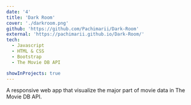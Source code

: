 ```yaml
---
date: '4'
title: 'Dark Room'
cover: './darkroom.png'
github: 'https://github.com/Pachimarii/Dark-Room'
external: 'https://pachimarii.github.io/Dark-Room/'
tech:
  - Javascript
  - HTML & CSS
  - Bootstrap
  - The Movie DB API

showInProjects: true
---
```


A responsive web app that visualize the major part of movie data in The Movie DB API.
